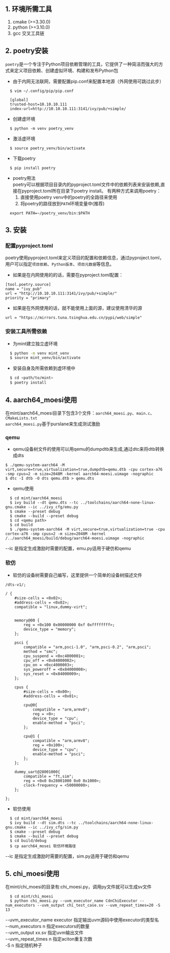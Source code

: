## 1. 环境所需工具

1. cmake (>=3.30.0)  
2. python (>=3.10.0)
3. gcc 交叉工具链

## 2. poetry安装
`poetry`是一个专注于Python项目依赖管理的工具，它提供了一种简洁而强大的方式来定义项目依赖、创建虚拟环境、构建和发布Python包  

* 由于内网无法联网，需要配置pip.conf来配置本地源（外网使用可跳过此步）
```
  $ vim ~/.config/pip/pip.conf
```
```
  [global]
  trusted-host=10.10.10.111
  index-url=http://10.10.10.111:3141/ivy/pub/+simple/
```
* 创建虚环境
```
  $ python -m venv poetry_venv
```
* 激活虚环境
```
  $ source poetry_venv/bin/activate
```
* 下载poetry
```
  $ pip install poetry
```
* poetry用法  
  poetry可以根据项目目录内的pyproject.toml文件中的依赖列表来安装依赖,直接在pyproject.toml所在目录下poetry install。
  有两种方式来调用poetry：  
  1. 直接使用poetry venv中的poetry的全路径来使用
  2. 将poetry的路径放到`PATH`环境变量中(推荐)
```
  export PATH=~/poetry_venv/bin:$PATH 
```
  
## 3. 安装
### 配置pyproject.toml
poetry使用pyproject.toml来定义项目的配置和依赖信息，通过pyproject.toml，用户可以指定`项目依赖`、`Python版本`、`项目元数据`等信息。   

* 如果是在内网使用的的话，需要在pyproject.toml配置：
```
[tool.poetry.source]
name = "ivy_pub"
url = "http://10.10.10.111:3141/ivy/pub/+simple/"
priority = "primary"
```
* 如果是在外网使用的话，就不能使用上面的源，建议使用清华的源
```
url = "https://mirrors.tuna.tsinghua.edu.cn/pypi/web/simple"
```

### 安装工具所需依赖
* 为mint建立独立虚环境
```bash
  $ python -m venv mint_venv
  $ source mint_venv/bin/activate
```
* 安装自身及所需依赖到虚环境中
```bash
  $ cd <path/to/mint>
  $ poetry install
``` 

## 4. aarch64_moesi使用
在mint/aarch64_moesi目录下包含3个文件：`aarch64_moesi.py`、`main.c`、`CMakeLists.txt`  
`aarch64_moesi.py`基于purslane来生成测试激励  
### qemu
* qemu设备树文件的使用可以用qemu的dumpdtb来生成,通过dtc来将dtb转换成dts
```
$ ./qemu-system-aarch64 -M virt,secure=true,virtualization=true,dumpdtb=qemu.dtb -cpu cortex-a76 -smp cpus=2 -m size=2048M -kernel aarch64-moesi.uimage -nographic
$ dtc -I dtb -O dts qemu.dtb > qemu.dts
```
* qemu使用
```
  $ cd mint/aarch64_moesi
  $ ivy build --dt qemu.dts --tc ../toolchains/aarch64-none-linux-gnu.cmake --ic ../ivy_cfg/emu.py
  $ cmake --preset debug
  $ cmake --build --preset debug
  $ cd <qemu path>
  $ cd build
  $ ./qemu-system-aarch64 -M virt,secure=true,virtualization=true -cpu cortex-a76 -smp cpus=2 -m size=2048M -kernel /../aarch64_moesi/build/debug/aarch64-moesi.uimage -nographic
```
--ic 是指定生成激励时需要的配置，emu.py适用于硬仿和qemu

### 软仿
* 软仿的设备树需要自己编写，这里提供一个简单的设备树描述文件
```
/dts-v1/;

/ {
	#size-cells = <0x02>;
	#address-cells = <0x02>;
	compatible = "linux,dummy-virt";

	
	memory@00 {
		reg = <0x100 0x00000000 0xf 0xffffffff>;
		device_type = "memory";
	};

	psci {
		compatible = "arm,psci-1.0", "arm,psci-0.2", "arm,psci";
		method = "smc";
		cpu_suspend = <0xc4000001>;
		cpu_off = <0x84000002>;
		cpu_on = <0xc4000003>;
		sys_poweroff = <0x84000008>;
		sys_reset = <0x84000009>;
	};
	
	cpus {
		#size-cells = <0x00>;
		#address-cells = <0x01>;

		cpu@0{
			compatible = "arm,armv8";
			reg = <0>;
			device_type = "cpu";
			enable-method = "psci";
		};

		cpu@1 {
			compatible = "arm,armv8";
			reg = <0x100>;
			device_type = "cpu";
			enable-method = "psci";
		};
	};

	dummy_uart@28001000{
		compatible = "ft,sim";
		reg = <0x0 0x28001000 0x0 0x1000>;
		clock-frequency = <50000000>;
	};

};
```  
* 软仿使用
```
  $ cd mint/aarch64_moesi
  $ ivy build --dt sim.dts --tc ../toolchains/aarch64-none-linux-gnu.cmake --ic ../ivy_cfg/sim.py
  $ cmake --preset debug
  $ cmake --build --preset debug
  $ cd build/debug
  $ cp aarch64_mosei 软仿环境路径
```  
--ic 是指定生成激励时需要的配置，sim.py适用于硬仿和qemu

## 5. chi_moesi使用
在mint/chi_moesi的目录有:chi_moesi.py，调用py文件就可以生成sv文件
```
  $ cd mint/chi_moesi
  $ python chi_moesi.py --uvm_executor_name CdnChiExecutor --num_executors --uvm_output chi_test_case.sv --uvm_repeat_times=20 -S 13
```
 --uvm_executor_name executor 指定输出uvm源码中使用executor的类型名  
 --num_executors n 指定executors的数量  
 --uvm_output xx.sv 指定uvm输出文件  
 --uvm_repeat_times n 指定aciton重复次数  
 -S n 指定随机种子

